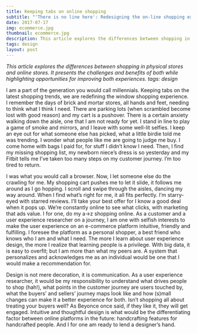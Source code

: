 ```yaml
---
title: Keeping tabs on online shopping
subtitle: "'There is no line here': Redesigning the on-line shopping experience"
date: 2017-07-17
img: ecommerce.jpg
thumbnail: ecommerce.jpg
description: This article explores the differences between shopping in physical stores and online stores. It presents the challenges and benefits of both while highlighting opportunities for improving both experiences.
tags: design
layout: post
---
```


_This article explores the differences between shopping in physical stores and online stores. It presents the challenges and benefits of both while highlighting opportunities for improving both experiences.
tags: design_


I am a part of the generation you would call millennials. Keeping tabs on the latest shopping trends, we are redefining the window shopping experience. I remember the days of brick and mortar stores, all hands and feet, needing to think what I think I need. There are parking lots (when scrambled become lost with good reason) and my cart is a pushover. There is a certain anxiety walking down the aisle, one that I am not ready for yet. I stand in line to play a game of smoke and mirrors, and I leave with some well-lit selfies. I keep an eye out for what someone else has picked, what a little birdie told me was trending. I wonder what people like me are going to judge me buy. I come home with bags I paid for, for stuff I didn’t know I need. Then, I find my missing shopping list, my newborn niece’s dress is so yesterday and my Fitbit tells me I’ve taken too many steps on my customer journey. I’m too tired to return.

I was what you would call a browser. Now, I let someone else do the crawling for me. My shopping cart pushes me to let it slide, it follows me around as I go hopping. I scroll and swipe through the aisles, dancing my way around. When I find what’s right for me, it all fits perfectly. I’m starry-eyed with starred reviews. I’ll take your best offer for I know a good deal when it pops up. We’re constantly online to see what clicks, with marketing that ads value. I for one, do my a->z shopping online. As a customer and a user experience researcher on a journey, I am one with selfish interests to make the user experience on an e-commerce platform intuitive, friendly and fulfilling. I foresee the platform as a personal shopper, a best friend who knows who I am and what I need. The more I learn about user experience design, the more I realize that learning people is a privilege. With big data, it is easy to overfit; but I am more than what my peers are. A system that personalizes and acknowledges me as an individual would be one that I would make a recommendation for.

Design is not mere decoration, it is communication. As a user experience researcher, it would be my responsibility to understand what drives people to shop (hah!), what points in the customer journey are users touched by, what the buyers’ and sellers’ journey maps look like and how (s)mall changes can make it a better experience for both. Isn’t shopping all about treating your buyers well? As Beyonce once said, if they like it, they will get engaged. Intuitive and thoughtful design is what would be the differentiating factor between online platforms in the future: handcrafting features for handcrafted people. And I for one am ready to lend a designer’s hand.